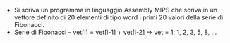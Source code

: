 - Si scriva un programma in linguaggio Assembly MIPS che scriva in un vettore definito di 20 elementi
  di tipo word i primi 20 valori della serie di Fibonacci.
- Serie di Fibonacci
   – vet[i] = vet[i-1] + vet[i-2] => vet = 1, 1, 2, 3, 5, 8, …
